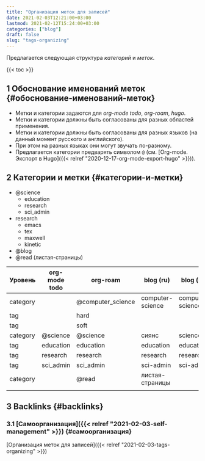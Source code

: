 ```yaml
---
title: "Организация меток для записей"
date: 2021-02-03T12:21:00+03:00
lastmod: 2021-02-12T15:24:00+03:00
categories: ["blog"]
draft: false
slug: "tags-organizing"
---
```


Предлагается следующая структура _категорий_ и _меток_.

<!--more-->

{{< toc >}}


## <span class="section-num">1</span> Обоснование именований меток {#обоснование-именований-меток}

-   Метки и категории задаются для _org-mode todo_, _org-roam_, _hugo_.
-   Метки и категории должны быть согласованы для разных областей применения.
-   Метки и категории должны быть согласованы для разных языков (на данный момент русского и английского).
-   При этом на разных языках они могут звучать по-разному.
-   Предлагается категории предварять символом `@` (см. [Org-mode. Экспорт в Hugo]({{< relref "2020-12-17-org-mode-export-hugo" >}})).


## <span class="section-num">2</span> Категории и метки {#категории-и-метки}

-   @science
    -   education
    -   research
    -   sci\_admin
-   research
    -   emacs
    -   tex
    -   maxwell
    -   kinetic
-   @blog
-   @read (листая-страницы)

| Уровень  | org-mode todo | org-roam           | blog (ru)        | blog (en)        |
|----------|---------------|--------------------|------------------|------------------|
| category |               | @computer\_science | computer-science | computer-science |
| tag      |               | hard               |                  |                  |
| tag      |               | soft               |                  |                  |
| category | @science      | @science           | сиянс            | science          |
| tag      | education     | education          | education        | education        |
| tag      | research      | research           | research         | research         |
| tag      | sci\_admin    | sci\_admin         | sci-admin        | sci-admin        |
| category |               | @read              | листая-страницы  |                  |
|          |               |                    |                  |                  |


## <span class="section-num">3</span> Backlinks {#backlinks}


### <span class="section-num">3.1</span> [Самоорганизация]({{< relref "2021-02-03-self-management" >}}) {#самоорганизация}

[Организация меток для записей]({{< relref "2021-02-03-tags-organizing" >}})
